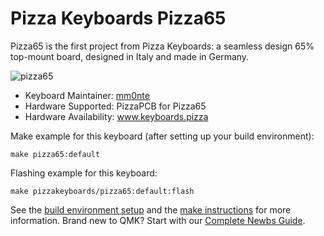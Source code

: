 # Pizza Keyboards Pizza65

Pizza65 is the first project from Pizza Keyboards: a seamless design 65% top-mount board, designed in Italy and made in Germany.

![pizza65](https://i.imgur.com/VxRVrK9l.jpg)

* Keyboard Maintainer: [mm0nte](https://github.com/mm0nte)
* Hardware Supported: PizzaPCB for Pizza65
* Hardware Availability: www.keyboards.pizza

Make example for this keyboard (after setting up your build environment):

    make pizza65:default

Flashing example for this keyboard:

    make pizzakeyboards/pizza65:default:flash

See the [build environment setup](https://docs.qmk.fm/#/getting_started_build_tools) and the [make instructions](https://docs.qmk.fm/#/getting_started_make_guide) for more information. Brand new to QMK? Start with our [Complete Newbs Guide](https://docs.qmk.fm/#/newbs).

